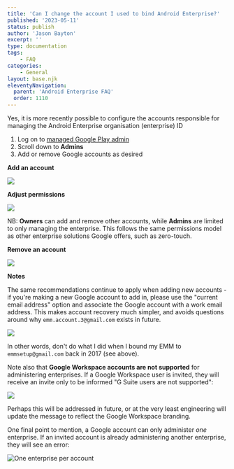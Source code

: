 ```yaml
---
title: 'Can I change the account I used to bind Android Enterprise?'
published: '2023-05-11'
status: publish
author: 'Jason Bayton'
excerpt: ''
type: documentation
tags: 
    - FAQ
categories:
    - General
layout: base.njk
eleventyNavigation:
  parent: 'Android Enterprise FAQ'
  order: 1110
--- 
```

Yes, it is more recently possible to configure the accounts responsible for managing the Android Enterprise organisation (enterprise) ID

1. Log on to [managed Google Play admin](https://play.google.com/work/adminsettings)
2. Scroll down to **Admins**
3. Add or remove Google accounts as desired

**Add an account**

![](/image/2023-05-12_23.01.04.gif)

**Adjust permissions**

![](/image/2023-05-12_22.31.51.gif)

NB: **Owners** can add and remove other accounts, while **Admins** are limited to only managing the enterprise. This follows the same permissions model as other enterprise solutions Google offers, such as zero-touch.

**Remove an account**

![](/image/2023-05-12_22.32.07.gif)

**Notes**

The same recommendations continue to apply when adding new accounts - if you're making a new Google account to add in, please use the "current email address" option and associate the Google account with a work email address. This makes account recovery much simpler, and avoids questions around why `emm.account.3@gmail.com` exists in future.

![](/image/Screenshot_2023-05-13_08.03.57.png)

In other words, don't do what I did when I bound my EMM to `emmsetup@gmail.com` back in 2017 (see above).

Note also that **Google Workspace accounts are not supported** for administering enterprises. If a Google Workspace user is invited, they will receive an invite only to be informed "G Suite users are not supported":

![](/image/Screenshot_2023-05-13_08.11.58.png)

Perhaps this will be addressed in future, or at the very least engineering will update the message to reflect the Google Workspace branding.

One final point to mention, a Google account can only administer _one_ enterprise. If an invited account is already administering another enterprise, they will see an error:

![One enterprise per account](/image/Screenshot_2023-05-15_14.18.02.png)

